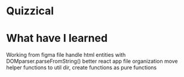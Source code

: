 # Quizzical

# What have I learned

Working from figma file
handle html entities with DOMparser.parseFromString()
better react app file organization
move helper functions to util dir, create functions as pure functions
